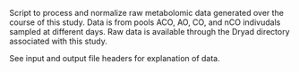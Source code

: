 Script to process and normalize raw metabolomic data generated over the course of this study. Data is from pools ACO, AO, CO, and nCO indivudals sampled at different days. Raw data is available through the Dryad directory associated with this study. 

See input and output file headers for explanation of data.

